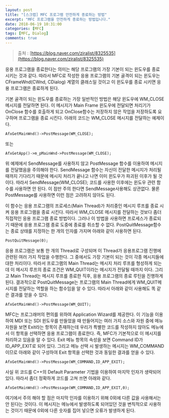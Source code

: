 ```yaml
---
layout: post
title: "[스크랩] MFC 프로그램 안전하게 종료하는 방법"
excerpt: "MFC 프로그램을 안전하게 종료하는 방법입니다."
date: 2018-06-19 10:31:00
categories: [MFC]
tags: [MFC, Dialog]
comments: true
---
```


> 출처 :  [https://blog.naver.com/ziralist/8325535](https://blog.naver.com/ziralist/8325535)



응용 프로그램을 종료한다는 의미는 해당 프로그램의 가장 기본이 되는 윈도우를 종료 시키는 것과 같다. 따라서 MFC로 작성한 응용 프로그램의 기본 골격이 되는 윈도우는 CFrameWnd(CWnd, CDialog) 계열의 클래스일 것이고 이 윈도우를 종료 시키면 응용 프로그램은 종료하게 된다. 



기본 골격이 되는 윈도우를 종료하는 가장 일반적인 방법은 해당 윈도우에 WM_CLOSE 메시지를 전달하면 된다. 이 메시지가 Main Frame 윈도우에 전달되면 처리기가 OnClose 함수를 호출하게 되고 OnClose함수는 저장하지 않은 작업을 저장하도록 요구하며 프로그램을 종료 시킨다. 아래의 코드는 WM_CLOSE 메시지를 전달하는 예제이다. 

`AfxGetMainWnd()->PostMessage(WM_CLOSE);`

또는

`AfxGetApp()->m_pMainWnd->PostMessage(WM_CLOSE);`

위 예제에서 SendMessage를 사용하지 않고 PostMessage 함수를 이용하여 메시지를 전달했음을 주의해야 한다. SendMessage 함수는 자신이 전달한 메시지가 처리될 때까지 기다리기 때문에 메시지 처리가 끝나고 나면 이미 윈도우가 파괴된 이후가 될 것이다. 따라서 SendMessage(WM_CLOSE); 코드를 사용한 이후에는 윈도우 관련 함수를 사용하면 안 된다. 이 점만 주의 한다면 SendMessage사용해도 상관없다. 물론 PostMessage를 사용하면 이런 점은 고려하지 않아도 된다. 



이 함수는 응용 프로그램의 프로세스(Main Thread)가 처리중인 메시지 루프를 종료 시켜 응용 프로그램을 종료 시킨다. 따라서 WM_CLOSE 메시지를 전달하는 것보다 좀더 직접적인 응용 프로그램 종료 방법이다. 그러나 이 방법을 사용하면 프로세스가 종료되기 때문에 응용 프로그램 종료 도중에 종료를 취소할 수 없다. PostQuitMessage함수는 종료 상태를 지정하는 한 개의 인자를 가지며 아래와 같이 사용하면 된다. 

`PostQuitMessage(0);`

응용 프로그램은 보통 한 개의 Thread로 구성되며 이 Thread가 응용프로그램 진행에 관련된 여러 가지 작업을 수행한다. 그 중에서도 가장 기본이 되는 것이 각종 메시지들에 대한 처리이다. 따라서 프로그램의 Main Thread는 메시지 처리 루프를 형성하게 되는데 이 메시지 루프의 종료 조건은 WM_QUIT이라는 메시지가 전달될 때까지 이다. 그리고 Main Thread는 메시지 루프를 종료한 직후, 응용 프로그램의 종료 루틴을 진행하게 된다. 결과적으로 PostQuitMessage는 프로그램의 Main Thread에게 WM_QUIT메시지를 전달하는 역할을 하는 함수임을 알 수 있다. 따라서 아래와 같이 사용해도 똑 같은 결과를 얻을 수 있다. 

`AfxGetMainWnd()->PostMessage(WM_QUIT); `



MFC는 프로그래머의 편의를 위하여 Application Wizard를 제공한다. 이 기능을 이용하여 MDI 또는 SDI 윈도우를 만들었을 때 만들어지는 여러 가지 소스와 자원 중에 메뉴 자원을 보면 Exit라는 항목이 존재하는데 우리가 특별한 코드를 작성하지 않아도 메뉴에서 이 항목을 선택하면 응용 프로그램이 종료한다. 즉, MFC가 기본적으로 이 메시지를 처리하고 있음을 알 수 있다. Exit 메뉴 항목의 속성을 보면 Command ID가 ID_APP_EXIT로 되어 있다. 그리고 메뉴 선택 시 발생하는 메시지는 WM_COMMAND이므로 아래와 같이 구성하여 Exit 항목을 선택한 것과 동일한 결과를 얻을 수 있다. 

`AfxGetMainWnd()->PostMessage(WM_COMMAND,ID_APP_EXIT);`

사실 위 코드를 C++의 Default Parameter 기법을 이용하여 마지막 인자가 생략되어 있다. 따라서 좀더 정확하게 코드를 고쳐 쓰면 아래와 같다. 

`AfxGetMainWnd()->PostMessage(WM_COMMAND,ID_APP_EXIT,0); `

여기에서 주의 해야 할 점은 마지막 인자를 이용하기 위해 0외에 다른 값을 사용해서는 안 된다는 것이다. 이 메시지는 메뉴에서 발생하도록 되어있던 것을 변칙적으로 사용하는 것이기 때문에 0외에 다른 숫자를 집어 넣으면 오류가 발생하게 된다. 